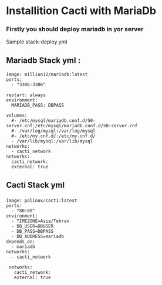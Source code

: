 # Installition Cacti with MariaDb
### Firstly you should deploy mariadb in yor server 
Sample stack-deploy.yml

## Mariadb Stack yml :

#### 
    image: million12/mariadb:latest
    ports:
      - "3306:3306"

    restart: always
    environment:
      MARIADB_PASS: DBPASS

    volumes:
      #- /etc/mysql/mariadb.conf.d/50-server.cnf:/etc/mysql/mariadb.conf.d/50-server.cnf
      #- /var/log/mysql:/var/log/mysql
      #- /etc/my.cnf.d/:/etc/my.cnf.d/
      - /var/lib/mysql:/var/lib/mysql
    networks:
      - cacti_network
    networks:
      cacti_network:
      external: true


## Cacti Stack yml

###

    image: polinux/cacti:latest
    ports:
      - "80:80"
    environment:
      - TIMEZONE=Asia/Tehran
      - DB_USER=DBUSER
      - DB_PASS=DBPASS
      - DB_ADDRESS=mariadb
    depends_on:
      - mariadb
    networks:
      - cacti_network

     networks:
       cacti_network:
       external: true
